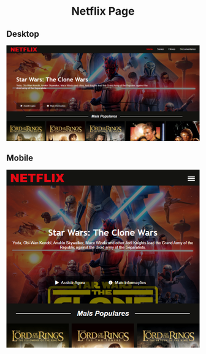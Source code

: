 <h1 align="center"> Netflix Page</h1>

<h2>Desktop</h2>
<p align="center"><img src=".github/netflix-desktop.png" /></p>


<h2>Mobile</h2>

<p align="center"><img src=".github/netflix-mobile.png" /></p>
